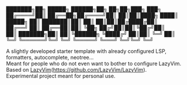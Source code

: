 
███████╗██╗      █████╗  ██████╗██╗   ██╗██╗███╗   ███╗    
██╔════╝██║     ██╔══██╗██╔════╝██║   ██║██║████╗ ████║    
█████╗  ██║     ███████║██║     ██║   ██║██║██╔████╔██║    
██╔══╝  ██║     ██╔══██║██║     ╚██╗ ██╔╝██║██║╚██╔╝██║    
██║     ███████╗██║  ██║╚██████╗ ╚████╔╝ ██║██║ ╚═╝ ██║    
╚═╝     ╚══════╝╚═╝  ╚═╝ ╚═════╝  ╚═══╝  ╚═╝╚═╝     ╚═╝    
                                                           
A slightly developed starter template with already configured LSP, formatters, autocomplete, neotree...\
Meant for people who do not even want to bother to configure LazyVim.\
Based on [LazyVim](ofc)(https://github.com/LazyVim/LazyVim).\
Experimental project meant for personal use.
